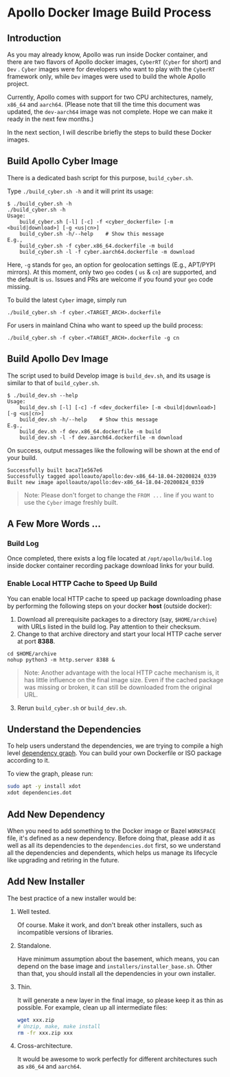 # Apollo Docker Image Build Process

## Introduction
As you may already know, Apollo was run inside Docker container, and there are two flavors of Apollo docker images,  `CyberRT` (`Cyber` for short) and `Dev` . `Cyber` images were for developers who want to play with the `CyberRT` framework only, while `Dev` images were used to build the whole Apollo project.

Currently, Apollo comes with support for two CPU architectures, namely, `x86_64` and `aarch64`.  (Please note that till the time this document was updated, the `dev-aarch64` image  was not complete. Hope we can make it ready in the next few months.)

In the next section, I will describe briefly the steps to build these Docker images.

## Build Apollo Cyber Image

There is a dedicated bash script for this purpose, `build_cyber.sh`.

Type `./build_cyber.sh -h` and it will print its usage:

```
$ ./build_cyber.sh -h
./build_cyber.sh -h
Usage:
    build_cyber.sh [-l] [-c] -f <cyber_dockerfile> [-m <build|download>] [-g <us|cn>]
    build_cyber.sh -h/--help    # Show this message
E.g.,
    build_cyber.sh -f cyber.x86_64.dockerfile -m build
    build_cyber.sh -l -f cyber.aarch64.dockerfile -m download

```

Here, `-g` stands for `geo`, an option for geolocation settings (E.g., APT/PYPI mirrors). At this moment, only two `geo` codes ( `us` & `cn`) are supported, and the default is `us`. Issues and PRs are welcome if you found your `geo` code missing.

To build the latest `Cyber` image, simply run

```
./build_cyber.sh -f cyber.<TARGET_ARCH>.dockerfile
```

For users in mainland China who want to speed up the build process:

```
./build_cyber.sh -f cyber.<TARGET_ARCH>.dockerfile -g cn
```

## Build Apollo Dev Image

The script used to build Develop image is `build_dev.sh`, and its usage is similar to that of `build_cyber.sh`.

```
$ ./build_dev.sh --help
Usage:
    build_dev.sh [-l] [-c] -f <dev_dockerfile> [-m <build|download>] [-g <us|cn>]
    build_dev.sh -h/--help    # Show this message
E.g.,
    build_dev.sh -f dev.x86_64.dockerfile -m build
    build_dev.sh -l -f dev.aarch64.dockerfile -m download
```

On success, output messages like the following will be shown at the end of your build.

```
Successfully built baca71e567e6
Successfully tagged apolloauto/apollo:dev-x86_64-18.04-20200824_0339
Built new image apolloauto/apollo:dev-x86_64-18.04-20200824_0339
```

> Note: Please don't forget to change the `FROM ...` line if you want to use the `Cyber` image freshly built.

## A Few More Words ...

### Build Log

Once completed, there exists a log file located at `/opt/apollo/build.log` inside docker container recording package download links for your build.

### Enable Local HTTP Cache to Speed Up Build

You can enable local HTTP cache to speed up package downloading phase by performing the following steps on your docker **host** (outside docker):

1. Download all prerequisite packages to a directory (say, `$HOME/archive`) with URLs listed in the build log. Pay attention to their checksum.
2. Change to that archive directory and start your local HTTP cache server at port **8388**.

```
cd $HOME/archive
nohup python3 -m http.server 8388 &
```

> Note: Another advantage with the local HTTP cache mechanism is, it has
> little influence on the final image size. Even if the cached package was
> missing or broken, it can still be downloaded from the original URL.

3. Rerun `build_cyber.sh` or `build_dev.sh`.

## Understand the Dependencies

To help users understand the dependencies, we are trying to compile a high
level [dependency graph](dependencies.dot). You can build your own Dockerfile or
ISO package according to it.

To view the graph, please run:

```bash
sudo apt -y install xdot
xdot dependencies.dot
```

## Add New Dependency

When you need to add something to the Docker image or Bazel `WORKSPACE` file, it's
defined as a new dependency. Before doing that, please add it as well as all its
dependencies to the `dependencies.dot` first, so we understand all the
dependencies and dependents, which helps us manage its lifecycle like upgrading
and retiring in the future.

## Add New Installer

The best practice of a new installer would be:

1. Well tested.

   Of course. Make it work, and don't break other installers, such as
   incompatible versions of libraries.

1. Standalone.

   Have minimum assumption about the basement, which means, you can depend on
   the base image and `installers/installer_base.sh`. Other than that, you should
   install all the dependencies in your own installer.

1. Thin.

   It will generate a new layer in the final image, so please keep it as thin as
   possible. For example, clean up all intermediate files:

   ```bash
   wget xxx.zip
   # Unzip, make, make install
   rm -fr xxx.zip xxx
   ```

1. Cross-architecture.

   It would be awesome to work perfectly for different architectures such as `x86_64` and `aarch64`.


